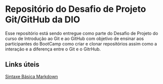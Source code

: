 # Repositório do Desafio de Projeto Git/GitHub da DIO

Esse repositório está sendo entregue como parte do Desafio de Projeto do curso de Introdução ao Git e ao GitHub com objetivo de ensinar aos participantes do BootCamp como criar e clonar repositórios assim como a interação e a diferença entre o Git e o GitrHub. 


## Links úteis
[Sintaxe Básica Markdown](https://www.markdownguide.org/basic-syntax/)
